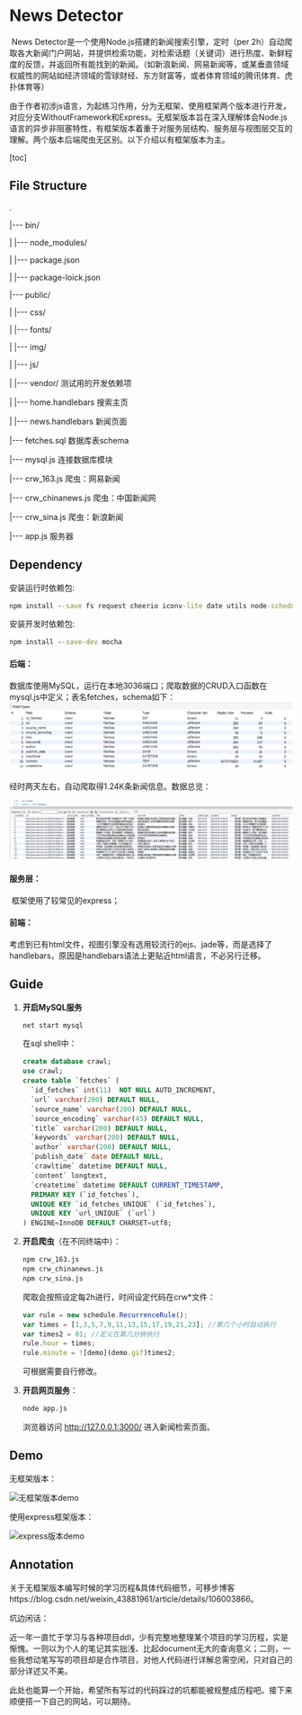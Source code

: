 # News Detector

​	News Detector是一个使用Node.js搭建的新闻搜索引擎，定时（per 2h）自动爬取各大新闻门户网站，并提供检索功能，对检索话题（关键词）进行热度、新鲜程度的反馈，并返回所有能找到的新闻。（如新浪新闻、网易新闻等，或某垂直领域权威性的网站如经济领域的雪球财经、东方财富等，或者体育领域的腾讯体育、虎扑体育等）

​	由于作者初涉js语言，为起练习作用，分为无框架、使用框架两个版本进行开发，对应分支WithoutFramework和Express。无框架版本旨在深入理解体会Node.js语言的异步非阻塞特性，有框架版本着重于对服务层结构、服务层与视图层交互的理解。两个版本后端爬虫无区别。以下介绍以有框架版本为主。

[toc]

## File Structure

.

|--- bin/

|				|--- node_modules/

|				|--- package.json

|				|--- package-loick.json

|--- public/

|				|--- css/

|				|--- fonts/

|				|--- img/

|				|--- js/

|				|--- vendor/	测试用的开发依赖项

|				|--- home.handlebars	搜索主页

|				|--- news.handlebars	新闻页面

|--- fetches.sql	数据库表schema

|--- mysql.js	连接数据库模块

|--- crw_163.js	爬虫：网易新闻

|--- crw_chinanews.js	爬虫：中国新闻网

|--- crw_sina.js	爬虫：新浪新闻

|--- app.js	服务器

## Dependency

安装运行时依赖包:

```cmd
npm install --save fs request cheerio iconv-lite date utils node-schedule mysql moment body-parser express express3-handlebars
```

安装开发时依赖包:

```cmd
npm install --save-dev mocha
```

#### 后端：

数据库使用MySQL，运行在本地3036端口；爬取数据的CRUD入口函数在mysql.js中定义；表名fetches，schema如下：![image-20200518205019925](README.asserts/image-20200518205019925.png)

经时两天左右，自动爬取得1.24K条新闻信息。数据总览：

![image-20200518205409088](README.asserts/image-20200518205409088.png)

#### 服务层：

​	框架使用了较常见的express；

#### 前端：

​	考虑到已有html文件，视图引擎没有选用较流行的ejs、jade等，而是选择了handlebars，原因是handlebars语法上更贴近html语言，不必另行迁移。



## Guide

1. **开启MySQL服务**

   ```cmd
   net start mysql
   ```

   在sql shell中：

   ```sql
   create database crawl;
   use crawl;
   create table `fetches` (
     `id_fetches` int(11)  NOT NULL AUTO_INCREMENT,
     `url` varchar(200) DEFAULT NULL,
     `source_name` varchar(200) DEFAULT NULL,
     `source_encoding` varchar(45) DEFAULT NULL,
     `title` varchar(200) DEFAULT NULL,
     `keywords` varchar(200) DEFAULT NULL,
     `author` varchar(200) DEFAULT NULL,
     `publish_date` date DEFAULT NULL,
     `crawltime` datetime DEFAULT NULL,
     `content` longtext,
     `createtime` datetime DEFAULT CURRENT_TIMESTAMP,
     PRIMARY KEY (`id_fetches`),
     UNIQUE KEY `id_fetches_UNIQUE` (`id_fetches`),
     UNIQUE KEY `url_UNIQUE` (`url`)
   ) ENGINE=InnoDB DEFAULT CHARSET=utf8;
   ```

2. **开启爬虫**（在不同终端中）：

   ```cmd
   npm crw_163.js
   npm crw_chinanews.js 
   npm crw_sina.js
   ```

   爬取会按照设定每2h进行，时间设定代码在crw*文件：

   ```javascript
   var rule = new schedule.RecurrenceRule();
   var times = [1,3,5,7,9,11,13,15,17,19,21,23]; //第几个小时自动执行
   var times2 = 01; //定义在第几分钟执行
   rule.hour = times;
   rule.minute = ![demo](demo.gif)times2;
   ```

   可根据需要自行修改。

3. **开启网页服务**：

   ```cmd
   node app.js
   ```

   浏览器访问 http://127.0.0.1:3000/ 进入新闻检索页面。

   

## Demo

无框架版本：

![无框架版本demo](README.asserts/demo.gif)

使用express框架版本：

![express版本demo](README.asserts/demo-express.gif)





## Annotation

​	关于无框架版本编写时候的学习历程&具体代码细节，可移步博客https://blog.csdn.net/weixin_43881961/article/details/106003866。

坑边闲话：

​	近一年一直忙于学习与各种项目ddl，少有完整地整理某个项目的学习历程，实是惭愧。一则以为个人的笔记其实拙浅、比起document无大的查询意义；二则，一些我想动笔写写的项目却是合作项目，对他人代码进行详解总需空闲，只对自己的部分详述又不美。

​	此处也能算一个开始，希望所有写过的代码踩过的坑都能被规整成历程吧。接下来顺便搭一下自己的网站，可以期待。